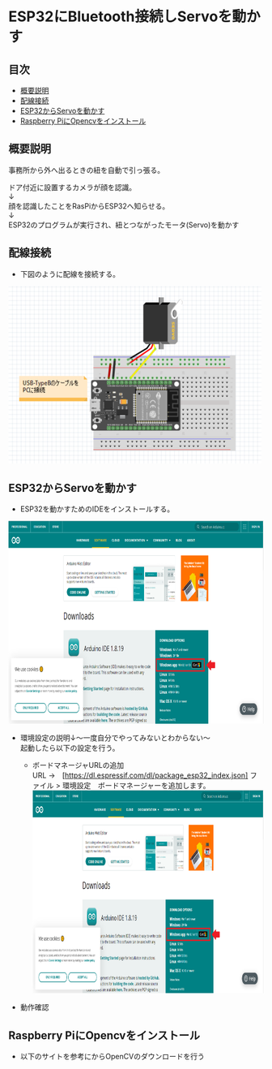 # ESP32にBluetooth接続しServoを動かす  
## 目次  
- [概要説明](#content1)  
- [配線接続](#content2)  
- [ESP32からServoを動かす](#content3)  
- [Raspberry PiにOpencvをインストール](#content4)  

<h2 id="content1">概要説明</h2>  

事務所から外へ出るときの紐を自動で引っ張る。  
   
ドア付近に設置するカメラが顔を認識。  
↓  
顔を認識したことをRasPiからESP32へ知らせる。  
↓  
ESP32のプログラムが実行され、紐とつながったモータ(Servo)を動かす  

<h2 id="content2">配線接続</h2>  

- 下図のように配線を接続する。  
<img alt="OSインストーラ画像" src="./img/servo.png" width="500" height="350">   

<h2 id="content3">ESP32からServoを動かす</h2>  

- ESP32を動かすためのIDEをインストールする。  
<img alt="OSインストーラ画像" src="./img/スクリーンショット 2022-04-01 101506.png" width="700" height="400">   

- 環境設定の説明↓～一度自分でやってみないとわからない～  
  起動したら以下の設定を行う。  

  - ボードマネージャURLの追加  
    URL →　[https://dl.espressif.com/dl/package_esp32_index.json]
    ファイル > 環境設定　ボードマネージャーを追加します。  
    <img alt="OSインストーラ画像" src="./img/スクリーンショット 2022-04-01 101506.png" width="700" height="400">   




    
- 動作確認  

<h2 id="content4">Raspberry PiにOpencvをインストール</h2>  

- 以下のサイトを参考にからOpenCVのダウンロードを行う